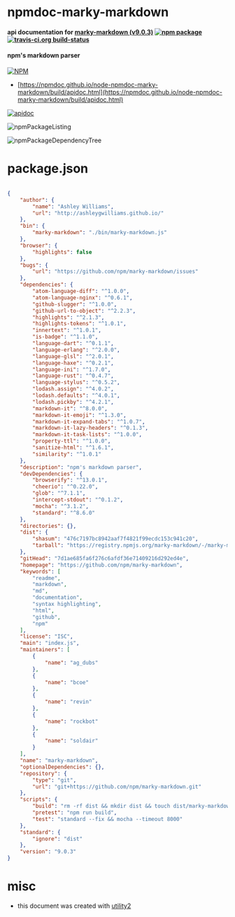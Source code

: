 # npmdoc-marky-markdown

#### api documentation for  [marky-markdown (v9.0.3)](https://github.com/npm/marky-markdown)  [![npm package](https://img.shields.io/npm/v/npmdoc-marky-markdown.svg?style=flat-square)](https://www.npmjs.org/package/npmdoc-marky-markdown) [![travis-ci.org build-status](https://api.travis-ci.org/npmdoc/node-npmdoc-marky-markdown.svg)](https://travis-ci.org/npmdoc/node-npmdoc-marky-markdown)

#### npm's markdown parser

[![NPM](https://nodei.co/npm/marky-markdown.png?downloads=true&downloadRank=true&stars=true)](https://www.npmjs.com/package/marky-markdown)

- [https://npmdoc.github.io/node-npmdoc-marky-markdown/build/apidoc.html](https://npmdoc.github.io/node-npmdoc-marky-markdown/build/apidoc.html)

[![apidoc](https://npmdoc.github.io/node-npmdoc-marky-markdown/build/screenCapture.buildCi.browser.%252Ftmp%252Fbuild%252Fapidoc.html.png)](https://npmdoc.github.io/node-npmdoc-marky-markdown/build/apidoc.html)

![npmPackageListing](https://npmdoc.github.io/node-npmdoc-marky-markdown/build/screenCapture.npmPackageListing.svg)

![npmPackageDependencyTree](https://npmdoc.github.io/node-npmdoc-marky-markdown/build/screenCapture.npmPackageDependencyTree.svg)



# package.json

```json

{
    "author": {
        "name": "Ashley Williams",
        "url": "http://ashleygwilliams.github.io/"
    },
    "bin": {
        "marky-markdown": "./bin/marky-markdown.js"
    },
    "browser": {
        "highlights": false
    },
    "bugs": {
        "url": "https://github.com/npm/marky-markdown/issues"
    },
    "dependencies": {
        "atom-language-diff": "^1.0.0",
        "atom-language-nginx": "^0.6.1",
        "github-slugger": "^1.0.0",
        "github-url-to-object": "^2.2.3",
        "highlights": "^2.1.3",
        "highlights-tokens": "^1.0.1",
        "innertext": "^1.0.1",
        "is-badge": "^1.1.0",
        "language-dart": "^0.1.1",
        "language-erlang": "^2.0.0",
        "language-glsl": "^2.0.1",
        "language-haxe": "^0.2.1",
        "language-ini": "^1.7.0",
        "language-rust": "^0.4.7",
        "language-stylus": "^0.5.2",
        "lodash.assign": "^4.0.2",
        "lodash.defaults": "^4.0.1",
        "lodash.pickby": "^4.2.1",
        "markdown-it": "^8.0.0",
        "markdown-it-emoji": "^1.3.0",
        "markdown-it-expand-tabs": "^1.0.7",
        "markdown-it-lazy-headers": "^0.1.3",
        "markdown-it-task-lists": "^1.0.0",
        "property-ttl": "^1.0.0",
        "sanitize-html": "^1.6.1",
        "similarity": "^1.0.1"
    },
    "description": "npm's markdown parser",
    "devDependencies": {
        "browserify": "^13.0.1",
        "cheerio": "^0.22.0",
        "glob": "^7.1.1",
        "intercept-stdout": "^0.1.2",
        "mocha": "^3.1.2",
        "standard": "^8.6.0"
    },
    "directories": {},
    "dist": {
        "shasum": "476c7197bc8942aaf7f4821f99ecdc153c941c20",
        "tarball": "https://registry.npmjs.org/marky-markdown/-/marky-markdown-9.0.3.tgz"
    },
    "gitHead": "7d1ae685fa6f276c6afdf36e71409216d292ed4e",
    "homepage": "https://github.com/npm/marky-markdown",
    "keywords": [
        "readme",
        "markdown",
        "md",
        "documentation",
        "syntax highlighting",
        "html",
        "github",
        "npm"
    ],
    "license": "ISC",
    "main": "index.js",
    "maintainers": [
        {
            "name": "ag_dubs"
        },
        {
            "name": "bcoe"
        },
        {
            "name": "revin"
        },
        {
            "name": "rockbot"
        },
        {
            "name": "soldair"
        }
    ],
    "name": "marky-markdown",
    "optionalDependencies": {},
    "repository": {
        "type": "git",
        "url": "git+https://github.com/npm/marky-markdown.git"
    },
    "scripts": {
        "build": "rm -rf dist && mkdir dist && touch dist/marky-markdown.js && browserify index.js -i highlights -s markyMarkdown > dist/marky-markdown.js",
        "pretest": "npm run build",
        "test": "standard --fix && mocha --timeout 8000"
    },
    "standard": {
        "ignore": "dist"
    },
    "version": "9.0.3"
}
```



# misc
- this document was created with [utility2](https://github.com/kaizhu256/node-utility2)
